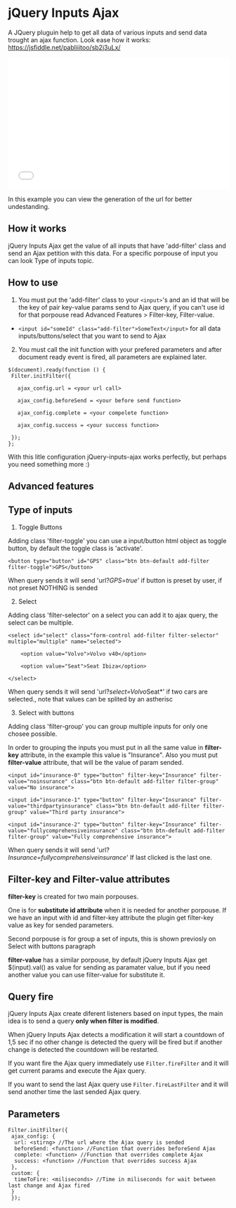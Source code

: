 # jQuery Inputs Ajax
A JQuery pluguin help to get all data of various inputs and send data trought an ajax function.
Look ease how it works: 
https://jsfiddle.net/pabliiitoo/sb2j3uLx/
<iframe width="100%" height="300" src="//jsfiddle.net/pabliiitoo/sb2j3uLx/embedded/" allowfullscreen="allowfullscreen" frameborder="0"></iframe>

In this example you can view the generation of the url for better undestanding.

## How it works
jQuery Inputs Ajax get the value of all inputs that have 'add-filter' class and send an Ajax petition with this data.
For a specific porpouse of input you can look Type of inputs topic.

## How to use

1. You must put the 'add-filter' class to your `<input>`'s and an id that will be the key of pair key-value params send to Ajax query, if you can't use id for that porpouse read Advanced Features > Filter-key, Filter-value.
  * `<input id="someId" class="add-filter">SomeText</input>` for all data inputs/buttons/select that you want to send to Ajax
2. You must call the init function with your prefered parameters and after document ready event is fired, all parameters are explained later.

  ```
  $(document).ready(function () {
   Filter.initFilter({
   
     ajax_config.url = <your url call>
     
     ajax_config.beforeSend = <your before send function>
     
     ajax_config.complete = <your compelete function>
     
     ajax_config.success = <your success function>
     
   });
  };
  ```

With this litle configuration jQuery-inputs-ajax works perfectly, but perhaps you need something more :)

## Advanced features

## Type of inputs

1. Toggle Buttons

  Adding class 'filter-toggle' you can use a input/button html object as toggle button, by default the toggle class is 'activate'.
  
  `<button type="button" id="GPS" class="btn btn-default add-filter filter-toggle">GPS</button>` 
  
  When query sends it will send 'url?*GPS=true*' if button is preset by user, if not preset NOTHING is sended

2. Select

  Adding class 'filter-selector' on a select you can add it to ajax query, the select can be multiple.
  
  ```
  <select id="select" class="form-control add-filter filter-selector" multiple="multiple" name="selected">
  
      <option value="Volvo">Volvo v40</option>
      
      <option value="Seat">Seat Ibiza</option>
      
  </select>
  ```
  
  When query sends it will send 'url?*select=Volvo*Seat*' if two cars are selected., note that values can be splited by an astherisc

3. Select with buttons

  Adding class 'filter-group' you can group multiple inputs for only one chosee possible. 
  
  In order to grouping the inputs you must put in all the same value in **filter-key** attribute, in the example this value is "Insurance".
  Also you must put **filter-value** attribute, that will be the value of param sended.
  
  ```
  <input id="insurance-0" type="button" filter-key="Insurance" filter-value="noinsurance" class="btn btn-default add-filter filter-group" value="No insurance">
  
  <input id="insurance-1" type="button" filter-key="Insurance" filter-value="thirdpartyinsurance" class="btn btn-default add-filter filter-group" value="Third party insurance">
  
  <input id="insurance-2" type="button" filter-key="Insurance" filter-value="fullycomprehensiveinsurance" class="btn btn-default add-filter filter-group" value="Fully comprehensive insurance">
  ```
  
  When query sends it will send 'url?*Insurance=fullycomprehensiveinsurance*' If last clicked is the last one.


## Filter-key and Filter-value attributes

**filter-key** is created for two main porpouses. 

One is for **substitute id attribute** when it is needed for another porpouse. If we have an input with id and filter-key attribute the plugin get filter-key value as key for sended parameters.

Second porpouse is for group a set of inputs, this is shown previosly on Select with buttons paragraph

**filter-value** has a similar porpouse, by default jQuery Inputs Ajax get $(input).val() as value for sending as paramater value, but if you need another value you can use filter-value for substitute it.

## Query fire

jQuery Inputs Ajax create diferent listeners based on input types, the main idea is to send a query **only when filter is modified**.

When jQuery Inputs Ajax detects a modification it will start a countdown of 1,5 sec if no other change is detected the query will be fired but if another change is detected the countdown will be restarted.

If you want fire the Ajax query immediately use `Filter.fireFilter` and it will get current params and execute the Ajax query.

If you want to send the last Ajax query use `Filter.fireLastFilter` and it will send another time the last sended Ajax query.

## Parameters

```
Filter.initFilter({
 ajax_config: {
  url: <stirng> //The url where the Ajax query is sended
  beforeSend: <function> //Function that overrides beforeSend Ajax
  complete: <function> //Function that overrides complete Ajax
  success: <function> //Function that overrides success Ajax
 },
 custom: {
  timeToFire: <miliseconds> //Time in miliseconds for wait between last change and Ajax fired
 }
 });

